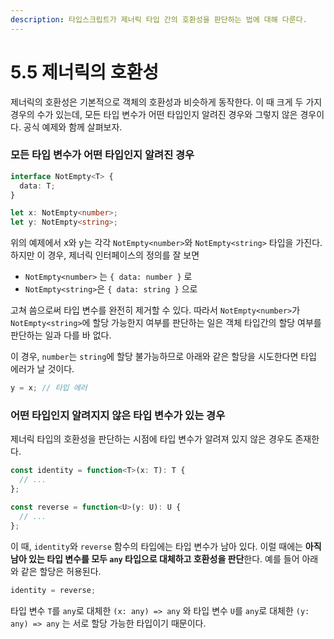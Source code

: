 ```yaml
---
description: 타입스크립트가 제너릭 타입 간의 호환성을 판단하는 법에 대해 다룬다.
---
```


# 5.5 제너릭의 호환성

제너릭의 호환성은 기본적으로 객체의 호환성과 비슷하게 동작한다. 이 때 크게 두 가지 경우의 수가 있는데, 모든 타입 변수가 어떤 타입인지 알려진 경우와 그렇지 않은 경우이다. 공식 예제와 함께 살펴보자.

### **모든 타입 변수가 어떤 타입인지 알려진 경우**

```typescript
interface NotEmpty<T> {
  data: T;
}

let x: NotEmpty<number>;
let y: NotEmpty<string>;
```

위의 예제에서 x와 y는 각각 `NotEmpty<number>`와 `NotEmpty<string>` 타입을 가진다. 하지만 이 경우, 제너릭 인터페이스의 정의를 잘 보면

* `NotEmpty<number>` 는 `{ data: number }` 로
* `NotEmpty<string>`은 `{ data: string }` 으로 

고쳐 씀으로써 타입 변수를 완전히 제거할 수 있다. 따라서 `NotEmpty<number>`가 `NotEmpty<string>`에 할당 가능한지 여부를 판단하는 일은 객체 타입간의 할당 여부를 판단하는 일과 다를 바 없다. 

이 경우, `number`는 `string`에 할당 불가능하므로 아래와 같은 할당을 시도한다면 타입 에러가 날 것이다.

```typescript
y = x; // 타입 에러
```

### **어떤 타입인지 알려지지 않은 타입 변수가 있는 경우**

제너릭 타입의 호환성을 판단하는 시점에 타입 변수가 알려져 있지 않은 경우도 존재한다.

```typescript
const identity = function<T>(x: T): T {
  // ...
};

const reverse = function<U>(y: U): U {
  // ...
};
```

이 때, `identity`와 `reverse` 함수의 타입에는 타입 변수가 남아 있다. 이럴 때에는 **아직 남아 있는 타입 변수를 모두 `any` 타입으로 대체하고 호환성을 판단**한다. 예를 들어 아래와 같은 할당은 허용된다. 

```typescript
identity = reverse;
```

타입 변수 `T`를 `any`로 대체한 `(x: any) => any` 와 타입 변수 `U`를 `any`로 대체한 `(y: any) => any` 는 서로 할당 가능한 타입이기 때문이다.

